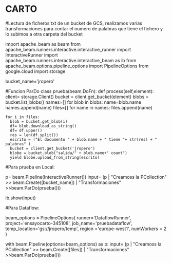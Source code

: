 # CARTO
#Lectura de ficheros txt de un bucket de GCS, realizamos varias transformaciones para contar el numero de palabras que tiene el fichero y lo subimos a otra carpeta del bucket
 
import apache_beam as beam
from apache_beam.runners.interactive.interactive_runner import InteractiveRunner
import apache_beam.runners.interactive.interactive_beam as ib
from apache_beam.options.pipeline_options import PipelineOptions
from google.cloud import storage
 
bucket_name='jropero'

#Funcion ParDo
class prueba(beam.DoFn):
  def process(self,element):
    client= storage.Client()
    bucket = client.get_bucket(element)
    blobs = bucket.list_blobs()
    names=[]
    for blob in blobs:
      name=blob.name
      names.append(name)
    files=[]
    for name in names:
      files.append(name)

    for i in files:
      blob = bucket.get_blob(i)
      df= blob.download_as_string()
      df= df.upper()
      res = len(df.split())
      escrito = ("El documento " + blob.name + " tiene "+ str(res) + " palabras" )
      bucket = client.get_bucket('jropero')
      blobe = bucket.blob("salida/" + blob.name+" count")
      yield blobe.upload_from_string(escrito)
      
     
#Para prueba en Local:

p= beam.Pipeline(InteractiveRunner())
input= (p | "Creamoss la PCollection" >> beam.Create([bucket_name])
  | "Transformaciones" >>beam.ParDo(prueba()))
 
ib.show(input)

#Para Dataflow:

beam_options = PipelineOptions(
    runner='DataflowRunner',
    project='ensayocarto-345108',
    job_name='pruebadataflow',
    temp_location='gs://jropero/temp',
    region ='europe-west1',
    numWorkers = 2
)


with beam.Pipeline(options=beam_options) as p:
  input= (p | "Creamoss la PCollection" >> beam.Create([files])
    | "Transformaciones" >>beam.ParDo(prueba()))

 
    
